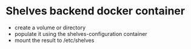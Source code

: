 # Shelves backend docker container

- create a volume or directory
- populate it using the shelves-configuration container
- mount the result to /etc/shelves


